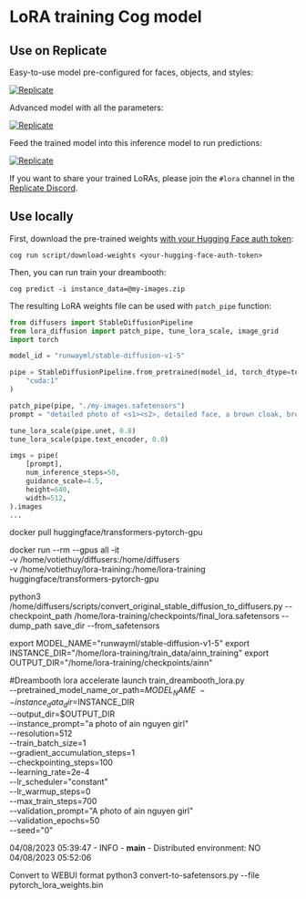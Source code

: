 # LoRA training Cog model

## Use on Replicate

Easy-to-use model pre-configured for faces, objects, and styles:

[![Replicate](https://replicate.com/replicate/lora-training/badge)](https://replicate.com/replicate/lora-training)

Advanced model with all the parameters:

[![Replicate](https://replicate.com/replicate/lora-advanced-training/badge)](https://replicate.com/replicate/lora-advanced-training)

Feed the trained model into this inference model to run predictions:

[![Replicate](https://replicate.com/replicate/lora/badge)](https://replicate.com/replicate/lora)

If you want to share your trained LoRAs, please join the `#lora` channel in the [Replicate Discord](https://discord.gg/replicate).

## Use locally

First, download the pre-trained weights [with your Hugging Face auth token](https://huggingface.co/settings/tokens):

```
cog run script/download-weights <your-hugging-face-auth-token>
```

Then, you can run train your dreambooth:

```
cog predict -i instance_data=@my-images.zip
```

The resulting LoRA weights file can be used with `patch_pipe` function:

```python
from diffusers import StableDiffusionPipeline
from lora_diffusion import patch_pipe, tune_lora_scale, image_grid
import torch

model_id = "runwayml/stable-diffusion-v1-5"

pipe = StableDiffusionPipeline.from_pretrained(model_id, torch_dtype=torch.float16).to(
    "cuda:1"
)

patch_pipe(pipe, "./my-images.safetensors")
prompt = "detailed photo of <s1><s2>, detailed face, a brown cloak, brown steampunk corset, belt, virtual youtuber, cowboy shot, feathers in hair, feather hair ornament, white shirt, brown gloves, shooting arrows"

tune_lora_scale(pipe.unet, 0.8)
tune_lora_scale(pipe.text_encoder, 0.8)

imgs = pipe(
    [prompt],
    num_inference_steps=50,
    guidance_scale=4.5,
    height=640,
    width=512,
).images
...
```

docker pull huggingface/transformers-pytorch-gpu

docker run --rm --gpus all -it \
   -v /home/votiethuy/diffusers:/home/diffusers \
   -v /home/votiethuy/lora-training:/home/lora-training \
   huggingface/transformers-pytorch-gpu


python3 /home/diffusers/scripts/convert_original_stable_diffusion_to_diffusers.py --checkpoint_path /home/lora-training/checkpoints/final_lora.safetensors  --dump_path save_dir --from_safetensors

export MODEL_NAME="runwayml/stable-diffusion-v1-5"
export INSTANCE_DIR="/home/lora-training/train_data/ainn_training"
export OUTPUT_DIR="/home/lora-training/checkpoints/ainn"

#Dreambooth lora
accelerate launch train_dreambooth_lora.py \
  --pretrained_model_name_or_path=$MODEL_NAME  \
  --instance_data_dir=$INSTANCE_DIR \
  --output_dir=$OUTPUT_DIR \
  --instance_prompt="a photo of ain nguyen girl" \
  --resolution=512 \
  --train_batch_size=1 \
  --gradient_accumulation_steps=1 \
  --checkpointing_steps=100 \
  --learning_rate=2e-4 \
  --lr_scheduler="constant" \
  --lr_warmup_steps=0 \
  --max_train_steps=700 \
  --validation_prompt="A photo of ain nguyen girl" \
  --validation_epochs=50 \
  --seed="0"

04/08/2023 05:39:47 - INFO - __main__ - Distributed environment: NO
04/08/2023 05:52:06

Convert to WEBUI format
python3 convert-to-safetensors.py --file pytorch_lora_weights.bin